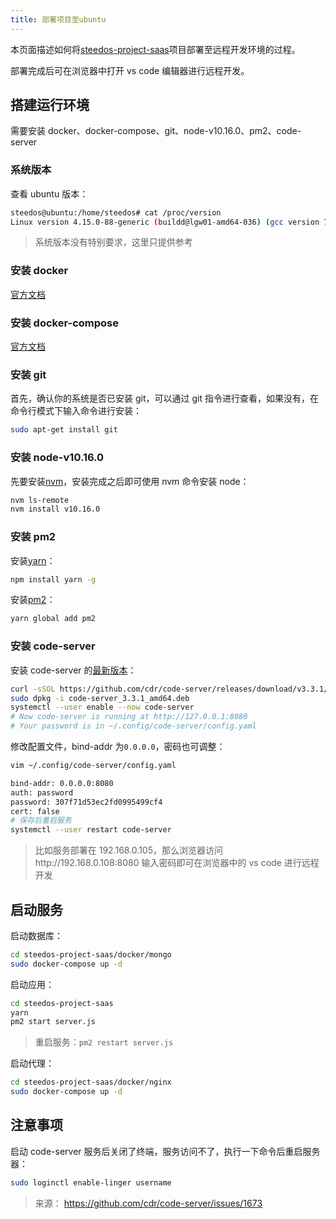 ```yaml
---
title: 部署项目至ubuntu
---
```


本页面描述如何将[steedos-project-saas](https://github.com/steedos/steedos-project-saas)项目部署至远程开发环境的过程。

部署完成后可在浏览器中打开 vs code 编辑器进行远程开发。

## 搭建运行环境

需要安装 docker、docker-compose、git、node-v10.16.0、pm2、code-server

### 系统版本

查看 ubuntu 版本：

```bash
steedos@ubuntu:/home/steedos# cat /proc/version
Linux version 4.15.0-88-generic (buildd@lgw01-amd64-036) (gcc version 7.4.0 (Ubuntu 7.4.0-1ubuntu1~18.04.1)) #88-Ubuntu SMP Tue Feb 11 20:11:34 UTC 2020
```

> 系统版本没有特别要求，这里只提供参考

### 安装 docker

[官方文档](https://docs.docker.com/engine/install/ubuntu/)

### 安装 docker-compose

[官方文档](https://docs.docker.com/compose/install/)

### 安装 git

首先，确认你的系统是否已安装 git，可以通过 git 指令进行查看，如果没有，在命令行模式下输入命令进行安装：

```bash
sudo apt-get install git
```

### 安装 node-v10.16.0

先要安装[nvm](https://github.com/nvm-sh/nvm)，安装完成之后即可使用 nvm 命令安装 node：

```bash
nvm ls-remote
nvm install v10.16.0
```

### 安装 pm2

安装[yarn](https://www.npmjs.com/package/yarn)：

```bash
npm install yarn -g
```

安装[pm2](https://pm2.keymetrics.io/docs/usage/pm2-doc-single-page/)：

```bash
yarn global add pm2
```

### 安装 code-server

安装 code-server 的[最新版本](https://github.com/cdr/code-server)：

```bash
curl -sSOL https://github.com/cdr/code-server/releases/download/v3.3.1/code-server_3.3.1_amd64.deb
sudo dpkg -i code-server_3.3.1_amd64.deb
systemctl --user enable --now code-server
# Now code-server is running at http://127.0.0.1:8080
# Your password is in ~/.config/code-server/config.yaml
```

修改配置文件，bind-addr 为`0.0.0.0`，密码也可调整：

```bash
vim ~/.config/code-server/config.yaml

bind-addr: 0.0.0.0:8080
auth: password
password: 307f71d53ec2fd0995499cf4
cert: false
# 保存后重启服务
systemctl --user restart code-server
```

> 比如服务部署在 192.168.0.105，那么浏览器访问http://192.168.0.108:8080 输入密码即可在浏览器中的 vs code 进行远程开发

## 启动服务

启动数据库：

```bash
cd steedos-project-saas/docker/mongo
sudo docker-compose up -d
```

启动应用：

```bash
cd steedos-project-saas
yarn
pm2 start server.js
```

> 重启服务：`pm2 restart server.js`

启动代理：

```bash
cd steedos-project-saas/docker/nginx
sudo docker-compose up -d
```

## 注意事项

启动 code-server 服务后关闭了终端，服务访问不了，执行一下命令后重启服务器：

```bash
sudo loginctl enable-linger username
```

> 来源： https://github.com/cdr/code-server/issues/1673
